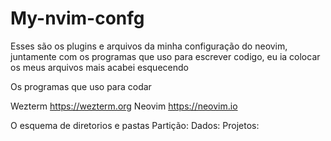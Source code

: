 # My-nvim-confg

Esses são os plugins e arquivos da minha configuração do neovim, juntamente com os programas que uso para escrever codigo, eu ia colocar os meus arquivos mais acabei esquecendo

 Os programas que uso para codar 

   Wezterm
    https://wezterm.org
   Neovim
     https://neovim.io





O esquema de diretorios e pastas 
     Partição:
       Dados:
         Projetos:
           
